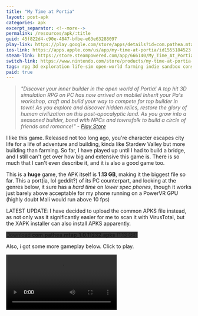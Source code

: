 ```yaml
---
title: "My Time at Portia"
layout: post-apk
categories: apk
excerpt_separator: <!--more-->
permalink: /resources/apk/:title
guid: 45f822d4-c90e-4847-bfbe-e63e63288097
play-link: https://play.google.com/store/apps/details?id=com.pathea.mtap
ios-link: https://apps.apple.com/us/app/my-time-at-portia/id1555184523
steam-link: https://store.steampowered.com/app/666140/My_Time_At_Portia/
switch-link: https://www.nintendo.com/store/products/my-time-at-portia-switch/
tags: rpg 3d exploration life-sim open-world farming indie sandbox construction crafting building adventure action
paid: true
---
```


> _"Discover your inner builder in the open world of Portia! A top hit 3D simulation RPG on PC has now arrived on mobile! Inherit your Pa's workshop, craft and build your way to compete for top builder in town! As you explore and discover hidden relics, restore the glory of human civilization on this post-apocalyptic land. As you grow into a seasoned builder, bond with NPCs and townsfolk to build a circle of friends and romance!" - <a href="https://play.google.com/store/apps/details?id=com.pathea.mtap" target="_blank">Play Store</a>_

I like this game. Released not too long ago, you're character escapes city life for a life of adventure and building, kinda like Stardew Valley but more building than farming. <!--more-->So far, I have played up until I had to build a bridge, and I still can't get over how big and extensive this game is. There is so much that I can't even describe it, and it is also a good game too.

This is a **huge** game, the APK itself is **1.13 GB**, making it the biggest file so far. This a port(ia, lol geddit?) of its PC counterpart, and looking at the genres below, it sure has a _hard time_ on _lower spec phones_, though it works just barely above acceptable for my phone running on a PowerVR GPU (highly doubt Mali would run above 10 fps)

LATEST UPDATE: I have decided to upload the common APKS file instead, as not only was it significantly easier for me to scan it with VirusTotal, but the XAPK installer can also install APKS apparently. 

<div class="text-center">
    <a class="btn btn-dark btn-block w-100" onclick='apk("com.pathea.mtap_1.0.11232.apks")' style="text-decoration: none; background-color: #333;"> Download <b>com.pathea.mtap_1.0.11232.apks</b> (1.13 GB)</a>
</div>

Also, i got some more gameplay below. Click to play.

<video controls onclick="this.paused ? this.play() : this.pause();"><source src="/static/webm/resources/apk/My-Time-at-Portia-mines.webm" type="video/webm"></source></video>